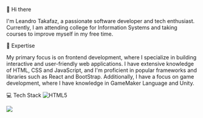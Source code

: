👋 Hi there

I'm Leandro Takafaz, a passionate software developer and tech enthusiast.
Currently, I am attending college for Information Systems and taking courses to improve myself in my free time.


🚀 Expertise

My primary focus is on frontend development, where I specialize in building interactive and user-friendly web applications. I have extensive knowledge of HTML, CSS and JavaScript, and I'm proficient in popular frameworks and libraries such as React and BootStrap.
Additionally, I have a focus on game development, where I have knowledge in GameMaker Language and Unity.

💻 Tech Stack
![HTML5](https://img.shields.io/badge/html5-%23E34F26.svg?style=for-the-badge&logo=html5&logoColor=white)

<picture>
  <source
    srcset="https://github-readme-stats.vercel.app/api?username=leandrotakafaz&show_icons=true&theme=midnight-purple"
    media="(prefers-color-scheme: dark)"
  />
  <source
    srcset="https://github-readme-stats.vercel.app/api?username=leandrotakafaz&show_icons=true"
    media="(prefers-color-scheme: light), (prefers-color-scheme: no-preference)"
  />
  <img src="https://github-readme-stats.vercel.app/api?username=anuraghazra&show_icons=true" />
</picture>

<!---
LeandroTakafaz/LeandroTakafaz is a ✨ special ✨ repository because its `README.md` (this file) appears on your GitHub profile.
You can click the Preview link to take a look at your changes.
--->
